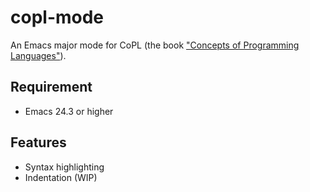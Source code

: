 # copl-mode

An Emacs major mode for CoPL (the book ["Concepts of Programming Languages"](http://www.fos.kuis.kyoto-u.ac.jp/~igarashi/CoPL/)).

## Requirement

- Emacs 24.3 or higher

## Features

- Syntax highlighting
- Indentation (WIP)
